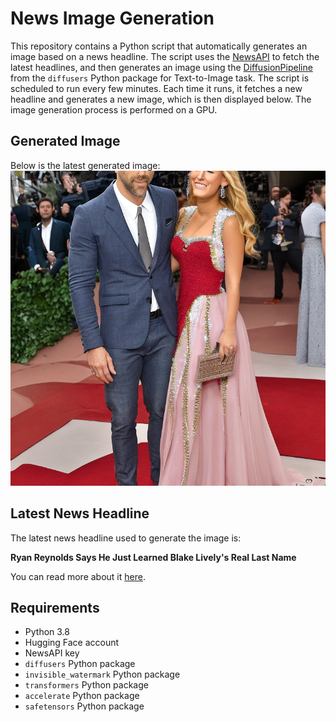 # News Image Generation
This repository contains a Python script that automatically generates an image based on a news headline. The script uses the [NewsAPI](https://newsapi.org/) to fetch the latest headlines, and then generates an image using the [DiffusionPipeline](https://github.com/huggingface/diffusers) from the `diffusers` Python package for Text-to-Image task.
The script is scheduled to run every few minutes. Each time it runs, it fetches a new headline and generates a new image, which is then displayed below. The image generation process is performed on a GPU.

## Generated Image
Below is the latest generated image:
![Generated Image](image.png)

## Latest News Headline
The latest news headline used to generate the image is:

**Ryan Reynolds Says He Just Learned Blake Lively's Real Last Name**

You can read more about it [here](https://news.google.com/rss/articles/CBMiogFBVV95cUxOc2NYbFFwcDlMZkl6UkwzN0JrUzE3MHN6akdPODIzbGpHYS1IcHYxUHAtZnBTYjZIWGpTbXZZNGdYMWNxbllyWl9TaDRITTdtanZuZVBWbjhNWnM4aHJRQ0FOdlRCTi01VHpWMjRTMTdTQy04WTU1UUxlcXNFanVGaEx0d092WC1qV042VGhfZXZ6bUJ1MDJtQ0lCMjNaN1Zwb2c?oc=5).

## Requirements
- Python 3.8
- Hugging Face account
- NewsAPI key
- `diffusers` Python package
- `invisible_watermark` Python package
- `transformers` Python package
- `accelerate` Python package
- `safetensors` Python package
